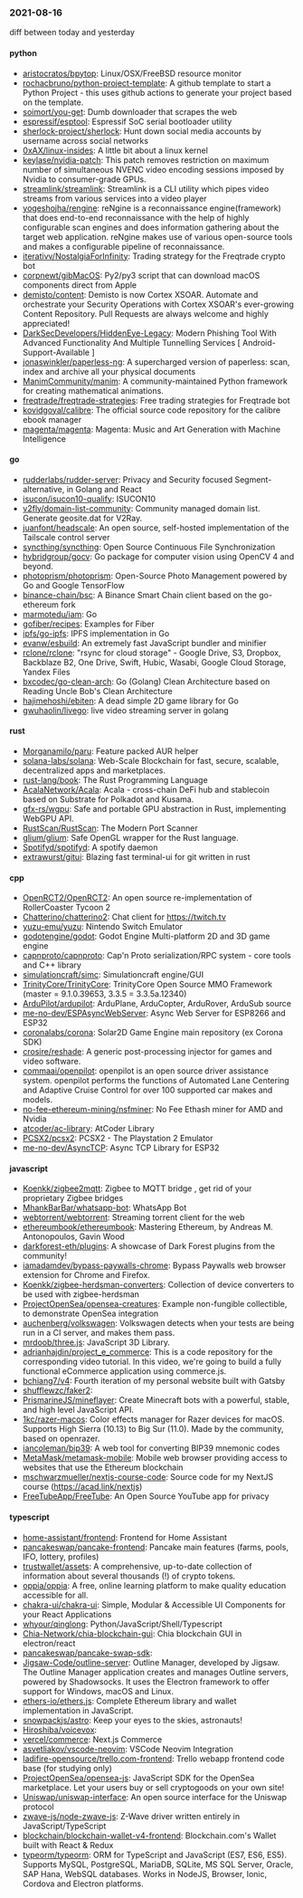 ### 2021-08-16
diff between today and yesterday

#### python
* [aristocratos/bpytop](https://github.com/aristocratos/bpytop): Linux/OSX/FreeBSD resource monitor
* [rochacbruno/python-project-template](https://github.com/rochacbruno/python-project-template): A github template to start a Python Project - this uses github actions to generate your project based on the template.
* [soimort/you-get](https://github.com/soimort/you-get):  Dumb downloader that scrapes the web
* [espressif/esptool](https://github.com/espressif/esptool): Espressif SoC serial bootloader utility
* [sherlock-project/sherlock](https://github.com/sherlock-project/sherlock):  Hunt down social media accounts by username across social networks
* [0xAX/linux-insides](https://github.com/0xAX/linux-insides): A little bit about a linux kernel
* [keylase/nvidia-patch](https://github.com/keylase/nvidia-patch): This patch removes restriction on maximum number of simultaneous NVENC video encoding sessions imposed by Nvidia to consumer-grade GPUs.
* [streamlink/streamlink](https://github.com/streamlink/streamlink): Streamlink is a CLI utility which pipes video streams from various services into a video player
* [yogeshojha/rengine](https://github.com/yogeshojha/rengine): reNgine is a reconnaissance engine(framework) that does end-to-end reconnaissance with the help of highly configurable scan engines and does information gathering about the target web application. reNgine makes use of various open-source tools and makes a configurable pipeline of reconnaissance.
* [iterativv/NostalgiaForInfinity](https://github.com/iterativv/NostalgiaForInfinity): Trading strategy for the Freqtrade crypto bot
* [corpnewt/gibMacOS](https://github.com/corpnewt/gibMacOS): Py2/py3 script that can download macOS components direct from Apple
* [demisto/content](https://github.com/demisto/content): Demisto is now Cortex XSOAR. Automate and orchestrate your Security Operations with Cortex XSOAR's ever-growing Content Repository. Pull Requests are always welcome and highly appreciated!
* [DarkSecDevelopers/HiddenEye-Legacy](https://github.com/DarkSecDevelopers/HiddenEye-Legacy): Modern Phishing Tool With Advanced Functionality And Multiple Tunnelling Services [ Android-Support-Available ]
* [jonaswinkler/paperless-ng](https://github.com/jonaswinkler/paperless-ng): A supercharged version of paperless: scan, index and archive all your physical documents
* [ManimCommunity/manim](https://github.com/ManimCommunity/manim): A community-maintained Python framework for creating mathematical animations.
* [freqtrade/freqtrade-strategies](https://github.com/freqtrade/freqtrade-strategies): Free trading strategies for Freqtrade bot
* [kovidgoyal/calibre](https://github.com/kovidgoyal/calibre): The official source code repository for the calibre ebook manager
* [magenta/magenta](https://github.com/magenta/magenta): Magenta: Music and Art Generation with Machine Intelligence

#### go
* [rudderlabs/rudder-server](https://github.com/rudderlabs/rudder-server): Privacy and Security focused Segment-alternative, in Golang and React
* [isucon/isucon10-qualify](https://github.com/isucon/isucon10-qualify): ISUCON10
* [v2fly/domain-list-community](https://github.com/v2fly/domain-list-community): Community managed domain list. Generate geosite.dat for V2Ray.
* [juanfont/headscale](https://github.com/juanfont/headscale): An open source, self-hosted implementation of the Tailscale control server
* [syncthing/syncthing](https://github.com/syncthing/syncthing): Open Source Continuous File Synchronization
* [hybridgroup/gocv](https://github.com/hybridgroup/gocv): Go package for computer vision using OpenCV 4 and beyond.
* [photoprism/photoprism](https://github.com/photoprism/photoprism): Open-Source Photo Management powered by Go and Google TensorFlow
* [binance-chain/bsc](https://github.com/binance-chain/bsc): A Binance Smart Chain client based on the go-ethereum fork
* [marmotedu/iam](https://github.com/marmotedu/iam): Go 
* [gofiber/recipes](https://github.com/gofiber/recipes):  Examples for  Fiber
* [ipfs/go-ipfs](https://github.com/ipfs/go-ipfs): IPFS implementation in Go
* [evanw/esbuild](https://github.com/evanw/esbuild): An extremely fast JavaScript bundler and minifier
* [rclone/rclone](https://github.com/rclone/rclone): "rsync for cloud storage" - Google Drive, S3, Dropbox, Backblaze B2, One Drive, Swift, Hubic, Wasabi, Google Cloud Storage, Yandex Files
* [bxcodec/go-clean-arch](https://github.com/bxcodec/go-clean-arch): Go (Golang) Clean Architecture based on Reading Uncle Bob's Clean Architecture
* [hajimehoshi/ebiten](https://github.com/hajimehoshi/ebiten): A dead simple 2D game library for Go
* [gwuhaolin/livego](https://github.com/gwuhaolin/livego): live video streaming server in golang

#### rust
* [Morganamilo/paru](https://github.com/Morganamilo/paru): Feature packed AUR helper
* [solana-labs/solana](https://github.com/solana-labs/solana): Web-Scale Blockchain for fast, secure, scalable, decentralized apps and marketplaces.
* [rust-lang/book](https://github.com/rust-lang/book): The Rust Programming Language
* [AcalaNetwork/Acala](https://github.com/AcalaNetwork/Acala): Acala - cross-chain DeFi hub and stablecoin based on Substrate for Polkadot and Kusama.
* [gfx-rs/wgpu](https://github.com/gfx-rs/wgpu): Safe and portable GPU abstraction in Rust, implementing WebGPU API.
* [RustScan/RustScan](https://github.com/RustScan/RustScan):  The Modern Port Scanner 
* [glium/glium](https://github.com/glium/glium): Safe OpenGL wrapper for the Rust language.
* [Spotifyd/spotifyd](https://github.com/Spotifyd/spotifyd): A spotify daemon
* [extrawurst/gitui](https://github.com/extrawurst/gitui): Blazing  fast terminal-ui for git written in rust 

#### cpp
* [OpenRCT2/OpenRCT2](https://github.com/OpenRCT2/OpenRCT2): An open source re-implementation of RollerCoaster Tycoon 2 
* [Chatterino/chatterino2](https://github.com/Chatterino/chatterino2): Chat client for https://twitch.tv
* [yuzu-emu/yuzu](https://github.com/yuzu-emu/yuzu): Nintendo Switch Emulator
* [godotengine/godot](https://github.com/godotengine/godot): Godot Engine  Multi-platform 2D and 3D game engine
* [capnproto/capnproto](https://github.com/capnproto/capnproto): Cap'n Proto serialization/RPC system - core tools and C++ library
* [simulationcraft/simc](https://github.com/simulationcraft/simc): Simulationcraft engine/GUI
* [TrinityCore/TrinityCore](https://github.com/TrinityCore/TrinityCore): TrinityCore Open Source MMO Framework (master = 9.1.0.39653, 3.3.5 = 3.3.5a.12340)
* [ArduPilot/ardupilot](https://github.com/ArduPilot/ardupilot): ArduPlane, ArduCopter, ArduRover, ArduSub source
* [me-no-dev/ESPAsyncWebServer](https://github.com/me-no-dev/ESPAsyncWebServer): Async Web Server for ESP8266 and ESP32
* [coronalabs/corona](https://github.com/coronalabs/corona): Solar2D Game Engine main repository (ex Corona SDK)
* [crosire/reshade](https://github.com/crosire/reshade): A generic post-processing injector for games and video software.
* [commaai/openpilot](https://github.com/commaai/openpilot): openpilot is an open source driver assistance system. openpilot performs the functions of Automated Lane Centering and Adaptive Cruise Control for over 100 supported car makes and models.
* [no-fee-ethereum-mining/nsfminer](https://github.com/no-fee-ethereum-mining/nsfminer): No Fee Ethash miner for AMD and Nvidia
* [atcoder/ac-library](https://github.com/atcoder/ac-library): AtCoder Library
* [PCSX2/pcsx2](https://github.com/PCSX2/pcsx2): PCSX2 - The Playstation 2 Emulator
* [me-no-dev/AsyncTCP](https://github.com/me-no-dev/AsyncTCP): Async TCP Library for ESP32

#### javascript
* [Koenkk/zigbee2mqtt](https://github.com/Koenkk/zigbee2mqtt): Zigbee  to MQTT bridge , get rid of your proprietary Zigbee bridges 
* [MhankBarBar/whatsapp-bot](https://github.com/MhankBarBar/whatsapp-bot): WhatsApp Bot
* [webtorrent/webtorrent](https://github.com/webtorrent/webtorrent):  Streaming torrent client for the web
* [ethereumbook/ethereumbook](https://github.com/ethereumbook/ethereumbook): Mastering Ethereum, by Andreas M. Antonopoulos, Gavin Wood
* [darkforest-eth/plugins](https://github.com/darkforest-eth/plugins): A showcase of Dark Forest plugins from the community!
* [iamadamdev/bypass-paywalls-chrome](https://github.com/iamadamdev/bypass-paywalls-chrome): Bypass Paywalls web browser extension for Chrome and Firefox.
* [Koenkk/zigbee-herdsman-converters](https://github.com/Koenkk/zigbee-herdsman-converters): Collection of device converters to be used with zigbee-herdsman
* [ProjectOpenSea/opensea-creatures](https://github.com/ProjectOpenSea/opensea-creatures): Example non-fungible collectible, to demonstrate OpenSea integration
* [auchenberg/volkswagen](https://github.com/auchenberg/volkswagen):  Volkswagen detects when your tests are being run in a CI server, and makes them pass.
* [mrdoob/three.js](https://github.com/mrdoob/three.js): JavaScript 3D Library.
* [adrianhajdin/project_e_commerce](https://github.com/adrianhajdin/project_e_commerce): This is a code repository for the corresponding video tutorial. In this video, we're going to build a fully functional eCommerce application using commerce.js.
* [bchiang7/v4](https://github.com/bchiang7/v4): Fourth iteration of my personal website built with Gatsby
* [shufflewzc/faker2](https://github.com/shufflewzc/faker2): 
* [PrismarineJS/mineflayer](https://github.com/PrismarineJS/mineflayer): Create Minecraft bots with a powerful, stable, and high level JavaScript API.
* [1kc/razer-macos](https://github.com/1kc/razer-macos): Color effects manager for Razer devices for macOS. Supports High Sierra (10.13) to Big Sur (11.0). Made by the community, based on openrazer.
* [iancoleman/bip39](https://github.com/iancoleman/bip39): A web tool for converting BIP39 mnemonic codes
* [MetaMask/metamask-mobile](https://github.com/MetaMask/metamask-mobile): Mobile web browser providing access to websites that use the Ethereum blockchain
* [mschwarzmueller/nextjs-course-code](https://github.com/mschwarzmueller/nextjs-course-code): Source code for my NextJS course (https://acad.link/nextjs)
* [FreeTubeApp/FreeTube](https://github.com/FreeTubeApp/FreeTube): An Open Source YouTube app for privacy

#### typescript
* [home-assistant/frontend](https://github.com/home-assistant/frontend):  Frontend for Home Assistant
* [pancakeswap/pancake-frontend](https://github.com/pancakeswap/pancake-frontend):  Pancake main features (farms, pools, IFO, lottery, profiles)
* [trustwallet/assets](https://github.com/trustwallet/assets): A comprehensive, up-to-date collection of information about several thousands (!) of crypto tokens.
* [oppia/oppia](https://github.com/oppia/oppia): A free, online learning platform to make quality education accessible for all.
* [chakra-ui/chakra-ui](https://github.com/chakra-ui/chakra-ui):  Simple, Modular & Accessible UI Components for your React Applications
* [whyour/qinglong](https://github.com/whyour/qinglong): Python/JavaScript/Shell/Typescript 
* [Chia-Network/chia-blockchain-gui](https://github.com/Chia-Network/chia-blockchain-gui): Chia blockchain GUI in electron/react
* [pancakeswap/pancake-swap-sdk](https://github.com/pancakeswap/pancake-swap-sdk): 
* [Jigsaw-Code/outline-server](https://github.com/Jigsaw-Code/outline-server): Outline Manager, developed by Jigsaw. The Outline Manager application creates and manages Outline servers, powered by Shadowsocks. It uses the Electron framework to offer support for Windows, macOS and Linux.
* [ethers-io/ethers.js](https://github.com/ethers-io/ethers.js): Complete Ethereum library and wallet implementation in JavaScript.
* [snowpackjs/astro](https://github.com/snowpackjs/astro):  Keep your eyes to the skies, astronauts!
* [Hiroshiba/voicevox](https://github.com/Hiroshiba/voicevox): 
* [vercel/commerce](https://github.com/vercel/commerce): Next.js Commerce
* [asvetliakov/vscode-neovim](https://github.com/asvetliakov/vscode-neovim): VSCode Neovim Integration
* [ladifire-opensource/trello.com-frontend](https://github.com/ladifire-opensource/trello.com-frontend): Trello webapp frontend code base (for studying only)
* [ProjectOpenSea/opensea-js](https://github.com/ProjectOpenSea/opensea-js): JavaScript SDK for the OpenSea marketplace. Let your users buy or sell cryptogoods on your own site!
* [Uniswap/uniswap-interface](https://github.com/Uniswap/uniswap-interface):  An open source interface for the Uniswap protocol
* [zwave-js/node-zwave-js](https://github.com/zwave-js/node-zwave-js): Z-Wave driver written entirely in JavaScript/TypeScript
* [blockchain/blockchain-wallet-v4-frontend](https://github.com/blockchain/blockchain-wallet-v4-frontend): Blockchain.com's Wallet built with React & Redux
* [typeorm/typeorm](https://github.com/typeorm/typeorm): ORM for TypeScript and JavaScript (ES7, ES6, ES5). Supports MySQL, PostgreSQL, MariaDB, SQLite, MS SQL Server, Oracle, SAP Hana, WebSQL databases. Works in NodeJS, Browser, Ionic, Cordova and Electron platforms.
